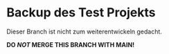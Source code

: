 # Backup des Test Projekts

Dieser Branch ist nicht zum weiterentwickeln gedacht.

**DO _NOT_ MERGE THIS BRANCH WITH MAIN!**
